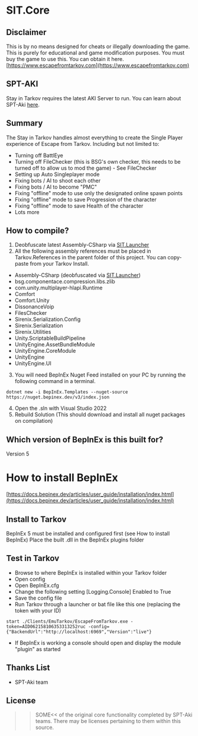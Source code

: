 # SIT.Core

## Disclaimer

This is by no means designed for cheats or illegally downloading the game. This is purely for educational and game modification purposes. You must buy the game to use this. 
You can obtain it here. [https://www.escapefromtarkov.com](https://www.escapefromtarkov.com)

## SPT-AKI
Stay in Tarkov requires the latest AKI Server to run. You can learn about SPT-Aki [here](https://www.sp-tarkov.com/).

## Summary

The Stay in Tarkov handles almost everything to create the Single Player experience of Escape from Tarkov.
Including but not limited to:
- Turning off BattlEye
- Turning off FileChecker (this is BSG's own checker, this needs to be turned off to allow us to mod the game) - See FileChecker
- Setting up Auto Singleplayer mode
- Fixing bots / AI to shoot each other
- Fixing bots / AI to become "PMC"
- Fixing "offline" mode to use only the designated online spawn points
- Fixing "offline" mode to save Progression of the character
- Fixing "offline" mode to save Health of the character
- Lots more

## How to compile? 
1. Deobfuscate latest Assembly-CSharp via [SIT.Launcher](https://github.com/paulov-t/SIT.Tarkov.Launcher)
2. All the following assembly references must be placed in Tarkov.References in the parent folder of this project. You can copy-paste from your Tarkov Install.
- Assembly-CSharp (deobfuscated via [SIT.Launcher](https://github.com/paulov-t/SIT.Tarkov.Launcher))
- bsg.componentace.compression.libs.zlib
- com.unity.multiplayer-hlapi.Runtime
- Comfort
- Comfort.Unity
- DissonanceVoip
- FilesChecker
- Sirenix.Serialization.Config
- Sirenix.Serialization
- Sirenix.Utilities
- Unity.ScriptableBuildPipeline
- UnityEngine.AssetBundleModule
- UnityEngine.CoreModule
- UnityEngine
- UnityEngine.UI
3. You will need BepInEx Nuget Feed installed on your PC by running the following command in a terminal. 
```
dotnet new -i BepInEx.Templates --nuget-source https://nuget.bepinex.dev/v3/index.json
```
4. Open the .sln with Visual Studio 2022
5. Rebuild Solution (This should download and install all nuget packages on compilation)

## Which version of BepInEx is this built for?
Version 5

# How to install BepInEx
[https://docs.bepinex.dev/articles/user_guide/installation/index.html](https://docs.bepinex.dev/articles/user_guide/installation/index.html)

## Install to Tarkov
BepInEx 5 must be installed and configured first (see How to install BepInEx)
Place the built .dll in the BepInEx plugins folder

## Test in Tarkov
- Browse to where BepInEx is installed within your Tarkov folder
- Open config
- Open BepInEx.cfg
- Change the following setting [Logging.Console] Enabled to True
- Save the config file
- Run Tarkov through a launcher or bat file like this one (replacing the token with your ID)
```
start ./Clients/EmuTarkov/EscapeFromTarkov.exe -token=AID062158106353313252ruc -config={"BackendUrl":"http://localhost:6969","Version":"live"}
```
- If BepInEx is working a console should open and display the module "plugin" as started

## Thanks List
- SPT-Aki team

## License

>>SOME<< of the original core functionality completed by SPT-Aki teams. There may be licenses pertaining to them within this source.